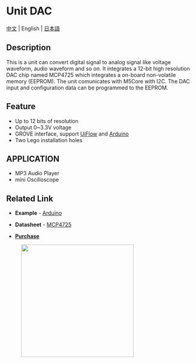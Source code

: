 # Unit DAC

[中文](/zh_CN/product_documents/units/unit_dac) | English | [日本語](ja/product_documents/units/unit_dac)

## Description

This is a unit can convert digital signal to analog signal like voltage waveform, audio waveform and so on. It integrates a 12-bit high resolution DAC chip named MCP4725 which integrates a on-board non-volatile memory (EEPROM). The unit comunicates with M5Core with I2C. The DAC input and configuration data can be programmed to the EEPROM.

## Feature

-  Up to 12 bits of resolution
-  Output 0~3.3V voltage
-  GROVE interface, support [UiFlow](http://flow.m5stack.com) and [Arduino](http://www.arduino.cc)
-  Two Lego installation holes

## APPLICATION

-  MP3 Audio Player
-  mini Oscilloscope

## Related Link

-  **Example** - [Arduino](https://github.com/m5stack/M5Stack/tree/master/examples/Unit/DAC_MCP4725)

-  **Datasheet** - [MCP4725](http://pdf1.alldatasheet.com/datasheet-pdf/view/233449/MICROCHIP/MCP4725.html)

-  **[Purchase](https://www.aliexpress.com/store/product/M5Stack-Official-DAC-Unit-MCP4725-I2C-DAC-Converter-Breakout-Module-Digital-to-Analog-12-Bits-0V/3226069_32947696641.html?spm=a2g1x.12024536.productList_5885013.pic_6)**

<figure>
    <img src="assets/img/product_pics/units/M5GO_Unit_dac.png" height="300" width="300">
</figure>
